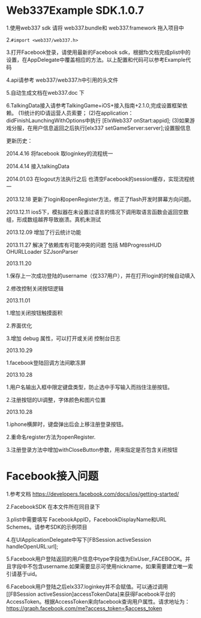 Web337Example SDK.1.0.7
==============

1.使用web337 sdk 请将 web337.bundle和 web337.framework 拖入项目中

2.```#import <web337/web337.h>```

3.打开Facebook登录，请使用最新的Facebook sdk，根据fb文档完成plist中的设置，在AppDelegate中覆盖相应的方法。以上配置和代码可以参考Example代码

4.api请参考 web337/web337.h中引用的头文件

5.自动生成文档在web337.doc 下

6.TalkingData接入请参考TalkingGame+iOS+接入指南+2.1.0,完成设置框架依赖。
	(1)统计的ID请运营人员索要；
	(2)在application：didFinishLaunchingWithOptions中执行
	[ElxWeb337 onStart:appid];
	(3)如果游戏分服，在用户信息返回之后执行[elx337 setGameServer:server];设置服信息
	

更新历史：

2014.4.16
将facebook 取loginkey的流程统一

2014.4.14
接入talkingData

2014.01.03
在logout方法执行之后 也清空Facebook的session缓存，实现流程统一

2013.12.18
更新了login和openRegister方法，修正了flash开发时屏幕方向问题。

2013.12.11
ios5下，模拟器在未设置过语言的情况下调用取语言函数会返回空数组，形成数组越界导致崩溃。真机未测试

2013.12.09
增加了行云统计功能

2013.11.27
解决了依赖库有可能冲突的问题
包括
MBProgressHUD
OHURLLoader
SZJsonParser

2013.11.20

1.保存上一次成功登陆的username（仅337用户），并在打开login的时候自动填入

2.修改控制关闭按钮逻辑

2013.11.01

1.增加关闭按钮触摸面积

2.界面优化

3.增加 debug 属性，可以打开或关闭 控制台日志


2013.10.29

1.facebook登陆回调方法间歇冻屏


2013.10.28

1.用户名输出入框中限定键盘类型，防止选中手写输入而挡住注册按钮。

2.注册按钮的UI调整，字体颜色和图片位置


2013.10.28

1.iphone横屏时，键盘弹出后会上移注册登录按钮。

2.重命名register方法为openRegister.

3.注册登录方法中增加withCloseButton参数，用来指定是否包含关闭按钮


Facebook接入问题
=======

1.参考文档 https://developers.facebook.com/docs/ios/getting-started/

2.FacebookSDK 在本文件所在同目录下 

3.plist中需要填写 FacebookAppID，FacebookDisplayName和URL Schemes。请参考SDK的示例项目

4.在UIApplicationDelegate中写下[FBSession.activeSession handleOpenURL:url];

5.Facebook用户登陆返回的用户信息中type字段值为ElxUser_FACEBOOK。并且字段中不包含username.如果需要显示可使用nickname，如果需要建立唯一索引请基于uid。

6.Facebook用户登陆之后elx337.loginkey并不会赋值。可以通过调用[[FBSession activeSession]accessTokenData]来获得Facebook平台的AccessToken。根据AccessToken来向facebook查询用户属性。请求地址为：https://graph.facebook.com/me?access_token=$access_token

